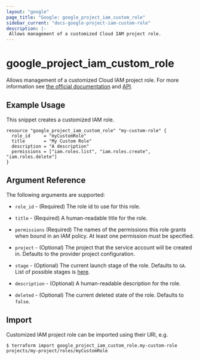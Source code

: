 ```yaml
---
layout: "google"
page_title: "Google: google_project_iam_custom_role"
sidebar_current: "docs-google-project-iam-custom-role"
description: |-
 Allows management of a customized Cloud IAM project role.
---
```


# google\_project\_iam\_custom\_role

Allows management of a customized Cloud IAM project role. For more information see
[the official documentation](https://cloud.google.com/iam/docs/understanding-custom-roles)
and
[API](https://cloud.google.com/iam/reference/rest/v1/projects.roles).

## Example Usage

This snippet creates a customized IAM role.

```hcl
resource "google_project_iam_custom_role" "my-custom-role" {
  role_id     = "myCustomRole"
  title       = "My Custom Role"
  description = "A description"
  permissions = ["iam.roles.list", "iam.roles.create", "iam.roles.delete"]
}
```

## Argument Reference

The following arguments are supported:

* `role_id` - (Required) The role id to use for this role.

* `title` - (Required) A human-readable title for the role.

* `permissions` (Required) The names of the permissions this role grants when bound in an IAM policy. At least one permission must be specified.

* `project` - (Optional) The project that the service account will be created in.
    Defaults to the provider project configuration.

* `stage` - (Optional) The current launch stage of the role.
    Defaults to `GA`.
    List of possible stages is [here](https://cloud.google.com/iam/reference/rest/v1/organizations.roles#Role.RoleLaunchStage).

* `description` - (Optional) A human-readable description for the role.

* `deleted` - (Optional) The current deleted state of the role. Defaults to `false`.

## Import

Customized IAM project role can be imported using their URI, e.g.

```
$ terraform import google_project_iam_custom_role.my-custom-role projects/my-project/roles/myCustomRole
```
